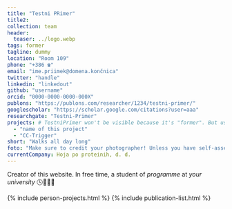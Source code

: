```yaml
---
title: "Testni PRimer"
title2: 
collection: team
header:
  teaser: ../logo.webp 
tags: former
tagline: dummy
location: "Room 109"
phone: "+386 ☎"
email: "ime.priimek@domena.končnica"
twitter: "handle"
linkedin: "linkedout"
github: "username"
orcid: "0000-0000-0000-000X"
publons: "https://publons.com/researcher/1234/testni-primer/"
googlescholar: "https://scholar.google.com/citations?user=aaa"
researchgate: "Testni-Primer"
projects: # TestniPrimer won't be visible because it's "former". But use the same syntax for actual team members.
  - "name of this project"
  - "CC-Trigger"
short: "Walks all day long"
foto: "Make sure to credit your photographer! Unless you have self-assembled :robot:"
currentCompany: Hoja po proteinih, d. d.
---
```


Creator of this website. In free time, a student of *programme* at *your university* 🕓🏃🏻‍♀️

{% include person-projects.html %}
{% include publication-list.html %}